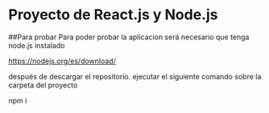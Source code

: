 # Proyecto de React.js y Node.js

##Para probar
Para poder probar la aplicacion será necesario que tenga node.js instalado

https://nodejs.org/es/download/

después de descargar el repositorio. ejecutar el siguiente comando sobre la carpeta del proyecto

npm i 
